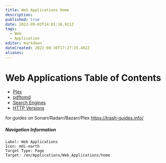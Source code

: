 ```yaml
---
title: Web Applications Home
description: 
published: true
date: 2022-09-03T14:01:16.921Z
tags:
  - Web
  - Application
editor: markdown
dateCreated: 2022-08-30T17:27:35.492Z
aliases:
---
```

# Web Applications Table of Contents

- [Plex](https://wiki.commsnet.org/en/Applications/Web_Applications/Plex)
- [pdftomd](https://wiki.commsnet.org/en/Applications/Web_Applications/pdftomd)
- [Search Engines](https://wiki.commsnet.org/en/Applications/Web_Applications/Search_Engines)
- [HTTP Versions](https://wiki.commsnet.org/en/Applications/Web_Applications/HTTPVersions)

for guides on  Sonarr/Radarr/Bazarr/Plex  https://trash-guides.info/









##### Navigation Information
```
Label: Web Applications
Icon: mdi-earth
Target Type: Page
Target: /en/Applications/Web_Applications/home
```
 